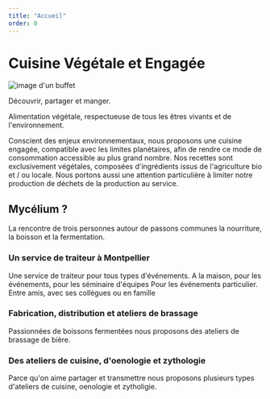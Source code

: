 ```yaml
---
title: "Accueil"
order: 0
---
```

# Cuisine Végétale et Engagée

![image d'un buffet](/images/boire.png)

Découvrir, partager et manger.

Alimentation végétale, respectueuse de tous les êtres vivants et de l'environnement.

Conscient des enjeux environnementaux, nous proposons une cuisine engagée, compatible avec les limites planétaires, afin de rendre ce mode de consommation accessible au plus grand nombre. Nos recettes sont exclusivement végétales, composées d'ingrédients issus de l'agriculture bio et / ou locale. Nous portons aussi une attention particulière à limiter notre production de déchets de la production au service.

## Mycélium ?
La rencontre de trois personnes autour de passons communes la nourriture, la boisson et la fermentation.

### Un service de traiteur à Montpellier
Une service de traiteur pour tous types d'événements.
A la maison, pour les événements, pour les séminaire d'équipes
Pour les événements particulier.
Entre amis, avec ses collègues ou en famille

### Fabrication, distribution et ateliers de brassage
Passionnées de boissons fermentées nous proposons des ateliers de brassage de bière.

### Des ateliers de cuisine, d'oenologie et zythologie
Parce qu'on aime partager et transmettre nous proposons plusieurs types d'ateliers de cuisine, oenologie et zytholigie.